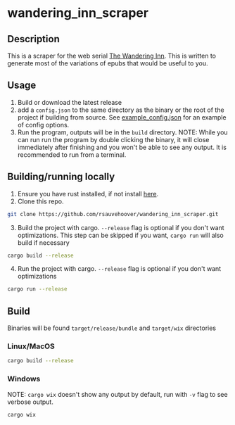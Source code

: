 # wandering_inn_scraper

## Description

This is a scraper for the web serial [The Wandering Inn](https://wanderinginn.com/).
This is written to generate most of the variations of epubs that would be useful to you.

## Usage

1. Build or download the latest release
2. add a `config.json` to the same directory as the binary or the root of the project if building from source.
See [example_config.json](example_config.json) for an example of config options.
3. Run the program, outputs will be in the `build` directory.
NOTE: While you can run run the program by double clicking the binary, it will close immediately after finishing
and you won't be able to see any output. It is recommended to run from a terminal.

## Building/running locally

1. Ensure you have rust installed, if not install [here](https://www.rust-lang.org/tools/install).
2. Clone this repo.
```bash
git clone https://github.com/rsauvehoover/wandering_inn_scraper.git
```
3. Build the project with cargo. `--release` flag is optional if you don't want optimizations.
This step can be skipped if you want, `cargo run` will also build if necessary
```bash
cargo build --release
```
4. Run the project with cargo. `--release` flag is optional if you don't want optimizations
```bash
cargo run --release
```

## Build

Binaries will be found `target/release/bundle` and `target/wix` directories

### Linux/MacOS
```bash
cargo build --release
```

### Windows
NOTE: `cargo wix` doesn't show any output by default, run with `-v` flag to see verbose output.
```bash
cargo wix
```
